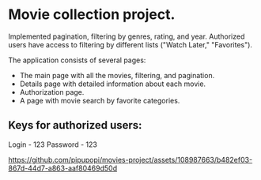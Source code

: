 # Movie collection project. 

Implemented pagination, filtering by genres, rating, and year. Authorized users have access to filtering by different lists ("Watch Later," "Favorites"). 

The application consists of several pages:

- The main page with all the movies, filtering, and pagination.
- Details page with detailed information about each movie.
- Authorization page.
- A page with movie search by favorite categories.

## Keys for authorized users:
Login - 123
Password - 123


https://github.com/pipupopi/movies-project/assets/108987663/b482ef03-867d-44d7-a863-aaf80469d50d

